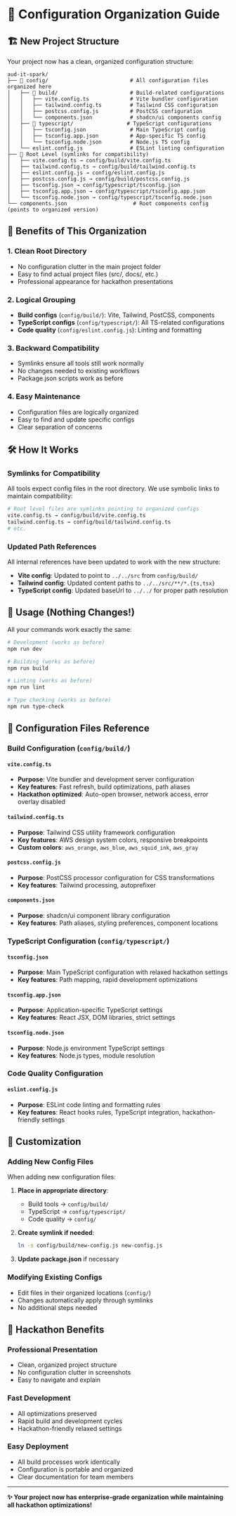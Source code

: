 # 📁 Configuration Organization Guide

## 🏗️ New Project Structure

Your project now has a clean, organized configuration structure:

```
aud-it-spark/
├── 📁 config/                          # All configuration files organized here
│   ├── 📁 build/                       # Build-related configurations
│   │   ├── vite.config.ts             # Vite bundler configuration
│   │   ├── tailwind.config.ts         # Tailwind CSS configuration  
│   │   ├── postcss.config.js          # PostCSS configuration
│   │   └── components.json            # shadcn/ui components config
│   ├── 📁 typescript/                 # TypeScript configurations
│   │   ├── tsconfig.json              # Main TypeScript config
│   │   ├── tsconfig.app.json          # App-specific TS config
│   │   └── tsconfig.node.json         # Node.js TS config
│   └── eslint.config.js               # ESLint linting configuration
├── 📄 Root Level (symlinks for compatibility)
│   ├── vite.config.ts → config/build/vite.config.ts
│   ├── tailwind.config.ts → config/build/tailwind.config.ts
│   ├── eslint.config.js → config/eslint.config.js
│   ├── postcss.config.js → config/build/postcss.config.js
│   ├── tsconfig.json → config/typescript/tsconfig.json
│   ├── tsconfig.app.json → config/typescript/tsconfig.app.json
│   └── tsconfig.node.json → config/typescript/tsconfig.node.json
└── components.json                     # Root components config (points to organized version)
```

## 🎯 Benefits of This Organization

### 1. **Clean Root Directory**
- No configuration clutter in the main project folder
- Easy to find actual project files (src/, docs/, etc.)
- Professional appearance for hackathon presentations

### 2. **Logical Grouping**
- **Build configs** (`config/build/`): Vite, Tailwind, PostCSS, components
- **TypeScript configs** (`config/typescript/`): All TS-related configurations  
- **Code quality** (`config/eslint.config.js`): Linting and formatting

### 3. **Backward Compatibility**
- Symlinks ensure all tools still work normally
- No changes needed to existing workflows
- Package.json scripts work as before

### 4. **Easy Maintenance**
- Configuration files are logically organized
- Easy to find and update specific configs
- Clear separation of concerns

## 🛠️ How It Works

### Symlinks for Compatibility
All tools expect config files in the root directory. We use symbolic links to maintain compatibility:

```bash
# Root level files are symlinks pointing to organized configs
vite.config.ts → config/build/vite.config.ts
tailwind.config.ts → config/build/tailwind.config.ts
# etc.
```

### Updated Path References
All internal references have been updated to work with the new structure:

- **Vite config**: Updated to point to `../../src` from `config/build/`
- **Tailwind config**: Updated content paths to `../../src/**/*.{ts,tsx}`  
- **TypeScript config**: Updated baseUrl to `../../` for proper path resolution

## 🚀 Usage (Nothing Changes!)

All your commands work exactly the same:

```bash
# Development (works as before)
npm run dev

# Building (works as before)  
npm run build

# Linting (works as before)
npm run lint

# Type checking (works as before)
npm run type-check
```

## 📝 Configuration Files Reference

### Build Configuration (`config/build/`)

#### `vite.config.ts`
- **Purpose**: Vite bundler and development server configuration
- **Key features**: Fast refresh, build optimizations, path aliases
- **Hackathon optimized**: Auto-open browser, network access, error overlay disabled

#### `tailwind.config.ts`  
- **Purpose**: Tailwind CSS utility framework configuration
- **Key features**: AWS design system colors, responsive breakpoints
- **Custom colors**: `aws_orange`, `aws_blue`, `aws_squid_ink`, `aws_gray`

#### `postcss.config.js`
- **Purpose**: PostCSS processor configuration for CSS transformations
- **Key features**: Tailwind processing, autoprefixer

#### `components.json`
- **Purpose**: shadcn/ui component library configuration
- **Key features**: Path aliases, styling preferences, component locations

### TypeScript Configuration (`config/typescript/`)

#### `tsconfig.json`
- **Purpose**: Main TypeScript configuration with relaxed hackathon settings
- **Key features**: Path mapping, rapid development optimizations

#### `tsconfig.app.json`  
- **Purpose**: Application-specific TypeScript settings
- **Key features**: React JSX, DOM libraries, strict settings

#### `tsconfig.node.json`
- **Purpose**: Node.js environment TypeScript settings  
- **Key features**: Node.js types, module resolution

### Code Quality Configuration

#### `eslint.config.js`
- **Purpose**: ESLint code linting and formatting rules
- **Key features**: React hooks rules, TypeScript integration, hackathon-friendly settings

## 🔧 Customization

### Adding New Config Files
When adding new configuration files:

1. **Place in appropriate directory**:
   - Build tools → `config/build/`
   - TypeScript → `config/typescript/`  
   - Code quality → `config/`

2. **Create symlink if needed**:
   ```bash
   ln -s config/build/new-config.js new-config.js
   ```

3. **Update package.json** if necessary

### Modifying Existing Configs
- Edit files in their organized locations (`config/`)
- Changes automatically apply through symlinks
- No additional steps needed

## 🎪 Hackathon Benefits

### Professional Presentation
- Clean, organized project structure
- No configuration clutter in screenshots
- Easy to navigate and explain

### Fast Development  
- All optimizations preserved
- Rapid build and development cycles
- Hackathon-friendly relaxed settings

### Easy Deployment
- All build processes work identically
- Configuration is portable and organized
- Clear documentation for team members

---

**✨ Your project now has enterprise-grade organization while maintaining all hackathon optimizations!**
